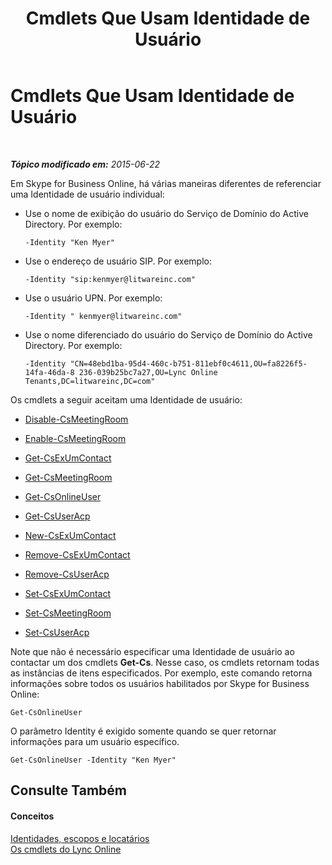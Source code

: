 ﻿---
title: Cmdlets Que Usam Identidade de Usuário
TOCTitle: Cmdlets Que Usam Identidade de Usuário
ms:assetid: be87409f-6372-4c70-91ac-6ef13dfbe65a
ms:mtpsurl: https://technet.microsoft.com/pt-br/library/Dn362842(v=OCS.15)
ms:contentKeyID: 56270466
ms.date: 06/02/2017
mtps_version: v=OCS.15
ms.translationtype: HT
---

# Cmdlets Que Usam Identidade de Usuário

 

_**Tópico modificado em:** 2015-06-22_

Em Skype for Business Online, há várias maneiras diferentes de referenciar uma Identidade de usuário individual:

  - Use o nome de exibição do usuário do Serviço de Domínio do Active Directory. Por exemplo:
    
        -Identity "Ken Myer"

  - Use o endereço de usuário SIP. Por exemplo:
    
        -Identity "sip:kenmyer@litwareinc.com"

  - Use o usuário UPN. Por exemplo:
    
        -Identity " kenmyer@litwareinc.com"

  - Use o nome diferenciado do usuário do Serviço de Domínio do Active Directory. Por exemplo:
    
        -Identity "CN=48ebd1ba-95d4-460c-b751-811ebf0c4611,OU=fa8226f5-14fa-46da-8 236-039b25bc7a27,OU=Lync Online Tenants,DC=litwareinc,DC=com"

Os cmdlets a seguir aceitam uma Identidade de usuário:

  - [Disable-CsMeetingRoom](disable-csmeetingroom.md)

  - [Enable-CsMeetingRoom](enable-csmeetingroom.md)

  - [Get-CsExUmContact](get-csexumcontact.md)

  - [Get-CsMeetingRoom](get-csmeetingroom.md)

  - [Get-CsOnlineUser](get-csonlineuser.md)

  - [Get-CsUserAcp](get-csuseracp.md)

  - [New-CsExUmContact](new-csexumcontact.md)

  - [Remove-CsExUmContact](remove-csexumcontact.md)

  - [Remove-CsUserAcp](remove-csuseracp.md)

  - [Set-CsExUmContact](set-csexumcontact.md)

  - [Set-CsMeetingRoom](set-csmeetingroom.md)

  - [Set-CsUserAcp](set-csuseracp.md)

Note que não é necessário especificar uma Identidade de usuário ao contactar um dos cmdlets **Get-Cs**. Nesse caso, os cmdlets retornam todas as instâncias de itens especificados. Por exemplo, este comando retorna informações sobre todos os usuários habilitados por Skype for Business Online:

    Get-CsOnlineUser

O parâmetro Identity é exigido somente quando se quer retornar informações para um usuário específico.

    Get-CsOnlineUser -Identity "Ken Myer"

## Consulte Também

#### Conceitos

[Identidades, escopos e locatários](identities-scopes-and-tenants-in-skype-for-business-online.md)  
[Os cmdlets do Lync Online](the-skype-for-business-online-cmdlets.md)

